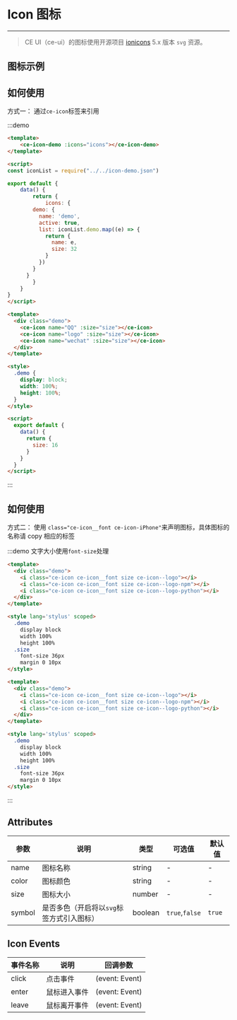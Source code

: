 # Icon 图标

<!-- {.md} -->

---

<!-- {.md} -->
> CE UI（ce-ui）的图标使用开源项目 [ionicons](https://ionicons.com/) 5.x 版本 `svg` 资源。

## 图标示例

<!-- {.md} -->

<ce-icon-demo></ce-icon-demo>

## 如何使用

<!-- {.md} -->

方式一：<!-- {.md} -->
通过<!-- {.md} -->`ce-icon`标签来引用

:::demo

```html
<template>
	<ce-icon-demo :icons="icons"></ce-icon-demo>
</template>

<script>
const iconList = require("../../icon-demo.json")

export default {
	data() {
		return {
			icons: {
        demo: {
          name: 'demo',
          active: true,
          list: iconList.demo.map((e) => {
            return {
              name: e,
              size: 32
            }
          })
        }
      }
		}
	}
}
</script>
```

```html
<template>
  <div class="demo">
    <ce-icon name="QQ" :size="size"></ce-icon>
    <ce-icon name="logo" :size="size"></ce-icon>
    <ce-icon name="wechat" :size="size"></ce-icon>
  </div>
</template>

<style>
  .demo {
    display: block;
    width: 100%;
    height: 100%;
  }
</style>

<script>
  export default {
    data() {
      return {
        size: 16
      }
    }
  }
</script>
```

:::

## 如何使用

<!-- {.md} -->

方式二：<!-- {.md} -->
使用 <!-- {.md} -->`class="ce-icon__font ce-icon-iPhone"`来声明图标，具体图标的名称请 copy 相应的标签

:::demo 文字大小使用`font-size`处理

```html
<template>
  <div class="demo">
    <i class="ce-icon ce-icon__font size ce-icon--logo"></i>
    <i class="ce-icon ce-icon__font size ce-icon--logo-npm"></i>
    <i class="ce-icon ce-icon__font size ce-icon--logo-python"></i>
  </div>
</template>

<style lang='stylus' scoped>
  .demo
    display block
    width 100%
    height 100%
  .size
    font-size 36px
    margin 0 10px
</style>
```

```html
<template>
  <div class="demo">
    <i class="ce-icon ce-icon__font size ce-icon--logo"></i>
    <i class="ce-icon ce-icon__font size ce-icon--logo-npm"></i>
    <i class="ce-icon ce-icon__font size ce-icon--logo-python"></i>
  </div>
</template>

<style lang='stylus' scoped>
  .demo
    display block
    width 100%
    height 100%
  .size
    font-size 36px
    margin 0 10px
</style>
```

:::

## Attributes

<!-- {.md} -->

| 参数   | 说明                                    | 类型    | 可选值         | 默认值 |
|--------|---------------------------------------|---------|----------------|--------|
| name   | 图标名称                                | string  | -              | -      |
| color  | 图标颜色                                | string  | -              | -      |
| size   | 图标大小                                | number  | -              | -      |
| symbol | 是否多色（开启将以`svg`标签方式引入图标） | boolean | `true`,`false` | `true` |

## Icon Events

<!-- {.md} -->

| 事件名称 | 说明         | 回调参数       |
|----------|------------|----------------|
| click    | 点击事件     | (event: Event) |
| enter    | 鼠标进入事件 | (event: Event) |
| leave    | 鼠标离开事件 | (event: Event) |
